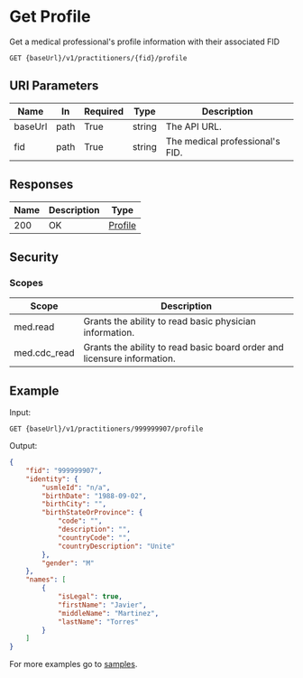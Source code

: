 # Get Profile

Get a medical professional's profile information with their associated FID

```HTTP 
GET {baseUrl}/v1/practitioners/{fid}/profile
```

## URI Parameters

| Name | In | Required | Type | Description |
| ---- | -- | -------- | ---- | ----------- |
| baseUrl | path | True | string| The API URL. |
| fid | path | True | string | The medical professional's FID. |

## Responses

| Name | Description     | Type  |
| ---- | --------------- | ----- |
| 200  | OK              | [Profile](../types/profile.md) |

## Security

### Scopes

| Scope | Description |
| - | - |
| med.read | Grants the ability to read basic physician information. |
| med.cdc_read | Grants the ability to read basic board order and licensure information. |

## Example

Input:

```HTTP
GET {baseUrl}/v1/practitioners/999999907/profile
```

Output:

```json
{
    "fid": "999999907",
    "identity": {
        "usmleId": "n/a",
        "birthDate": "1988-09-02",
        "birthCity": "",
        "birthStateOrProvince": {
            "code": "",
            "description": "",
            "countryCode": "",
            "countryDescription": "Unite"
        },
        "gender": "M"
    },
    "names": [
        {
            "isLegal": true,
            "firstName": "Javier",
            "middleName": "Martinez",
            "lastName": "Torres"
        }
    ]
}
```

For more examples go to [samples](/Samples/).
